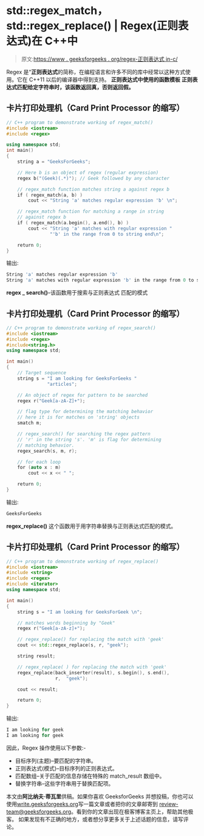 # std::regex_match，std::regex_replace() | Regex(正则表达式)在 C++中

> 原文:[https://www . geeksforgeeks . org/regex-正则表达式 in-c/](https://www.geeksforgeeks.org/regex-regular-expression-in-c/)

Regex 是“**正则表达式**的简称，在编程语言和许多不同的库中经常以这种方式使用。它在 C++11 以后的编译器中得到支持。
**正则表达式中使用的函数模板**
**正则表达式匹配给定字符串时，该函数返回真，否则返回假。** 

## 卡片打印处理机（Card Print Processor 的缩写）

```cpp
// C++ program to demonstrate working of regex_match()
#include <iostream>
#include <regex>

using namespace std;
int main()
{
    string a = "GeeksForGeeks";

    // Here b is an object of regex (regular expression)
    regex b("(Geek)(.*)"); // Geek followed by any character

    // regex_match function matches string a against regex b
    if ( regex_match(a, b) )
        cout << "String 'a' matches regular expression 'b' \n";

    // regex_match function for matching a range in string
    // against regex b
    if ( regex_match(a.begin(), a.end(), b) )
        cout << "String 'a' matches with regular expression "
                "'b' in the range from 0 to string end\n";

    return 0;
}
```

输出:

```cpp
String 'a' matches regular expression 'b' 
String 'a' matches with regular expression 'b' in the range from 0 to string end
```

**regex _ search()**–该函数用于搜索与正则表达式
匹配的模式

## 卡片打印处理机（Card Print Processor 的缩写）

```cpp
// C++ program to demonstrate working of regex_search()
#include <iostream>
#include <regex>
#include<string.h>
using namespace std;

int main()
{
    // Target sequence
    string s = "I am looking for GeeksForGeeks "
               "articles";

    // An object of regex for pattern to be searched
    regex r("Geek[a-zA-Z]+");

    // flag type for determining the matching behavior
    // here it is for matches on 'string' objects
    smatch m;

    // regex_search() for searching the regex pattern
    // 'r' in the string 's'. 'm' is flag for determining
    // matching behavior.
    regex_search(s, m, r);

    // for each loop
    for (auto x : m)
        cout << x << " ";

    return 0;
}
```

输出:

```cpp
GeeksForGeeks
```

**regex_replace()** 这个函数用于用字符串替换与正则表达式匹配的模式。

## 卡片打印处理机（Card Print Processor 的缩写）

```cpp
// C++ program to demonstrate working of regex_replace()
#include <iostream>
#include <string>
#include <regex>
#include <iterator>
using namespace std;

int main()
{
    string s = "I am looking for GeeksForGeek \n";

    // matches words beginning by "Geek"
    regex r("Geek[a-zA-z]+");

    // regex_replace() for replacing the match with 'geek'
    cout << std::regex_replace(s, r, "geek");

    string result;

    // regex_replace( ) for replacing the match with 'geek'
    regex_replace(back_inserter(result), s.begin(), s.end(),
                  r,  "geek");

    cout << result;

    return 0;
}
```

输出:

```cpp
I am looking for geek 
I am looking for geek
```

因此，Regex 操作使用以下参数:-

*   目标序列(主题)–要匹配的字符串。
*   正则表达式(模式)–目标序列的正则表达式。
*   匹配数组–关于匹配的信息存储在特殊的 match_result 数组中。
*   替换字符串–这些字符串用于替换匹配项。

本文由**阿比纳夫·蒂瓦里**供稿。如果你喜欢 GeeksforGeeks 并想投稿，你也可以使用[write.geeksforgeeks.org](https://write.geeksforgeeks.org)写一篇文章或者把你的文章邮寄到 review-team@geeksforgeeks.org。看到你的文章出现在极客博客主页上，帮助其他极客。
如果发现有不正确的地方，或者想分享更多关于上述话题的信息，请写评论。